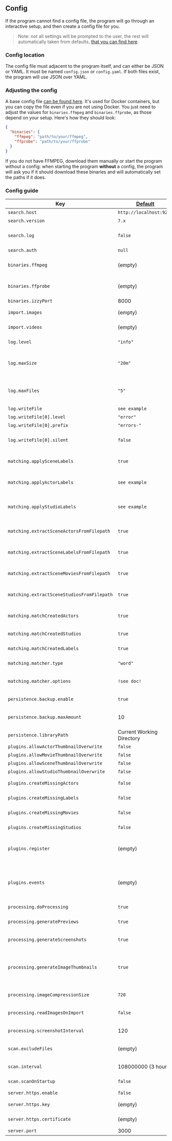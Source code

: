 ## Config

If the program cannot find a config file, the program will go through an interactive setup, and then create a config file for you.

> Note: not all settings will be prompted to the user, the rest will automatically taken from defaults, [that you can find here](https://github.com/porn-vault/porn-vault/blob/dev/config.example.json).

### Config location

The config file must adjacent to the program itself, and can either be JSON or YAML. It must be named `config.json` or `config.yaml`. If both files exist, the program will use JSON over YAML.

### Adjusting the config

A base config file [can be found here](https://github.com/porn-vault/porn-vault/blob/dev/config.example.json). It's used for Docker containers, but you can copy the file even if you are not using Docker.
You just need to adjust the values for `binaries.ffmpeg` and `binaries.ffprobe`, as those depend on your setup. Here's how they should look:

```json
{
  "binaries": {
    "ffmpeg": "path/to/your/ffmpeg",
    "ffprobe": "path/to/your/ffprobe"
  }
}
```

If you do not have FFMPEG, download them manually or start the program without a config: when starting the program **without** a config, the program will ask you if it should download these binaries and will automatically set the paths if it does.

### Config guide

| Key                                        | [Default](https://github.com/porn-vault/porn-vault/blob/dev/src/config/default.ts) | Description                                                                                                                                                                                                                                                                                                                                                                                                                                                                                                            |
| ------------------------------------------ | ---------------------------------------------------------------------------------- | ---------------------------------------------------------------------------------------------------------------------------------------------------------------------------------------------------------------------------------------------------------------------------------------------------------------------------------------------------------------------------------------------------------------------------------------------------------------------------------------------------------------------- |
| `search.host`                              | `http://localhost:9200`                                                            | Elasticsearch host URL                                                                                                                                                                                                                                                                                                                                                                                                                                                                                                 |
| `search.version`                           | `7.x`                                                                              | Elasticsearch version                                                                                                                                                                                                                                                                                                                                                                                                                                                                                                  |
| `search.log`                               | `false`                                                                            | Enable Elasticsearch trace logging (debug). Logs all requests & responses that porn-vault makes to Elasticsearch                                                                                                                                                                                                                                                                                                                                                                                                                                                                              |
| `search.auth`                              | `null`                                                                             | Elastichsearch auth string                                                                                                                                                                                                                                                                                                                                                                                                                                                                                             |
| `binaries.ffmpeg`                          | (empty)                                                                            | Where the ffmpeg binary is located; will be placed in working directory when downloading using the interactive setup                                                                                                                                                                                                                                                                                                                                                                                                   |
| `binaries.ffprobe`                         | (empty)                                                                            | Where the ffprobe binary is located; will be placed in working directory when downloading using the interactive setup                                                                                                                                                                                                                                                                                                                                                                                                  |
| `binaries.izzyPort`                        | 8000                                                                               | Which port Izzy (database) should run on                                                                                                                                                                                                                                                                                                                                                                                                                                                                               |
| `import.images`                            | (empty)                                                                            | Paths of image files that will be imported - subfolders will be searched recursively                                                                                                                                                                                                                                                                                                                                                                                                                                   |
| `import.videos`                            | (empty)                                                                            | Paths of video files that will be imported - subfolders will be searched recursively                                                                                                                                                                                                                                                                                                                                                                                                                                   |
| `log.level`                              | `"info"`                                                                             | Level of messages to log to the console. [See dedicated docs here](https://github.com/porn-vault/porn-vault/blob/dev/doc/logging.md)                                                                                                                                                                                                                                                                                                                                                                                                                                                                                           |
| `log.maxSize`                              | `"20m"`                                                                             | Max. size for a single log file. This can be a number of bytes, or units of kb, mb, and gb. If using the units, add 'k', 'm', or 'g' as the suffix. The units need to directly follow the number                                                                                                                                                                                                                                                                                                                                                                                                                                                                                           |
| `log.maxFiles`                              | `"5"`                                                                             | Max. amount of log files to store, for a single `writeFile` configuration. This can be a number of files or number of days. If using days, add 'd' as the suffix.                                                                                                                                                                                                                                                                                                                                                                                                                                                                                           |
| `log.writeFile`                              | `see example`                                                                             | Array of log file configurations                                                                                                                                                                                                                                                                                                                                                                                                                                                                                           |
| `log.writeFile[0].level`                              | `"error"`                                                                             | Level of messages to write to this file                                                                                                                                                                                                                                                                                                                                                                                                                                                                                           |
| `log.writeFile[0].prefix`                              | `"errors-"`                                                                             | Prefix to apply to the log file                                                                                                                                                                                                                                                                                                                                                                                                                                                                                           |
| `log.writeFile[0].silent`                              | `false`                                                                             | Quick flag to disable this file configuration so you don't have to remove/add the whole configuration                                                                                                                                                                                                                                                                                                                                                                                                                                                                                           |
| `matching.applySceneLabels`                | `true`                                                                             | When a scene plugin is run, if the scene labels should be added to images created by the plugin.  [See dedicated docs here](https://github.com/porn-vault/porn-vault/blob/dev/doc/apply_labels.md#scenes)                                                                                                                                                                                                                                                                                                                                                                                                                        |
| `matching.applyActorLabels`                | `see example`                                                                      | The events where actor labels should be applied to scenes, images & plugin images the actor is starring in. [See dedicated docs here](https://github.com/porn-vault/porn-vault/blob/dev/doc/apply_labels.md#actors) |
| `matching.applyStudioLabels`               | `see example`                                                                      | Same as `matching.applyActorLabels`, but for studios, if their labels should be added to scenes of the studio & images created by plugins.  [See dedicated docs here](https://github.com/porn-vault/porn-vault/blob/dev/doc/apply_labels.md#studios)                                                                                                                                                                                                                                                                          |
| `matching.extractSceneActorsFromFilepath`  | `true`                                                                             | When a scene is imported (created), if existing actors should be matched to the scene's filepath and added to the scene                                                                                                                                                                                                                                                                                                                                                                                                                                    |
| `matching.extractSceneLabelsFromFilepath`  | `true`                                                                             | Same as `matching.extractSceneActorsFromFilepath`, but for labels                                                                                                                                                                                                                                                                                                                                                                                                                                                      |
| `matching.extractSceneMoviesFromFilepath`  | `true`                                                                             | Same as `matching.extractSceneActorsFromFilepath`, but for movies                                                                                                                                                                                                                                                                                                                                                                                                                                                      |
| `matching.extractSceneStudiosFromFilepath` | `true`                                                                             | Same as `matching.extractSceneActorsFromFilepath`, but for studios                                                                                                                                                                                                                                                                                                                                                                                                                                                     |
| `matching.matchCreatedActors` | `true`                                                                             | When an actor is created, if it should automatically be matched and added to existing scenes                                                                                                                                                                                                                                                                                                                                                                                                                                                     |
| `matching.matchCreatedStudios` | `true`                                                                             | Same as `matching.matchCreatedActors`, but for studios                                                                                                                                                                                                                                                                                                                                                                                                                                                     |
| `matching.matchCreatedLabels` | `true`                                                                             | Same as `matching.matchCreatedActors`, but for labels                                                                                                                                                                                                                                                                                                                                                                                                                                                     |
| `matching.matcher.type`                    | `"word"`                                                                           | How strings should be matched when extracting actors, labels... from file paths                                                                                                                                                                                                                                                                                                                                                                                                                                        |
| `matching.matcher.options`                 | `!see doc!`                                                                        | Options for the matcher. Each matcher has different options. [See here for available options](https://github.com/porn-vault/porn-vault/blob/dev/doc/matcher.md)                                                                                                                                                                                                                                                                                                                                                        |
| `persistence.backup.enable`                | `true`                                                                             | Whether to create a backup when starting the server                                                                                                                                                                                                                                                                                                                                                                                                                                                                    |
| `persistence.backup.maxAmount`             | 10                                                                                 | Max amount of backups in backups/ folder. Oldest one will be deleted, if max amount has been reached.                                                                                                                                                                                                                                                                                                                                                                                                                  |
| `persistence.libraryPath`                  | Current Working Directory                                                          | Path where the library (.db files & uploaded files & processed images) will be stored                                                                                                                                                                                                                                                                                                                                                                                                                                  |
| `plugins.allowActorThumbnailOverwrite`     | `false`                                                                            | Allow plugins to overwrite actor images                                                                                                                                                                                                                                                                                                                                                                                                                                                                                |
| `plugins.allowMovieThumbnailOverwrite`     | `false`                                                                            | Allow plugins to overwrite movie images                                                                                                                                                                                                                                                                                                                                                                                                                                                                                |
| `plugins.allowSceneThumbnailOverwrite`     | `false`                                                                            | Allow plugins to overwrite scene thumbnail                                                                                                                                                                                                                                                                                                                                                                                                                                                                             |
| `plugins.allowStudioThumbnailOverwrite`    | `false`                                                                            | Allow plugins to overwrite studio thumbnail                                                                                                                                                                                                                                                                                                                                                                                                                                                                            |
| `plugins.createMissingActors`              | `false`                                                                            | Create actors returned from plugins when not found in library                                                                                                                                                                                                                                                                                                                                                                                                                                                          |
| `plugins.createMissingLabels`              | `false`                                                                            | Create labels returned from plugins when not found in library                                                                                                                                                                                                                                                                                                                                                                                                                                                          |
| `plugins.createMissingMovies`              | `false`                                                                            | Create movies returned from plugins when not found in library                                                                                                                                                                                                                                                                                                                                                                                                                                                          |
| `plugins.createMissingStudios`             | `false`                                                                            | Create studio returned from plugins when not found in library                                                                                                                                                                                                                                                                                                                                                                                                                                                          |
| `plugins.register`                         | (empty)                                                                            | Define plugins and their own configuration. See https://github.com/porn-vault/porn-vault/blob/dev/doc/plugins_intro.md#register-plugin                                                                                                                                                                                                                                                                                                                                                                                 |
| `plugins.events`                           | (empty)                                                                            | Which plugins to run for which events. The names of the plugins are the names defined in `plugins.register`. See https://github.com/porn-vault/porn-vault/blob/dev/doc/plugins_intro.md#register-plugin                                                                                                                                                                                                                                                                                                                |
| `processing.doProcessing`                  | `true`                                                                             | Whether queued scenes should be processed                                                                                                                                                                                                                                                                                                                                                                                                                                                                              |
| `processing.generatePreviews`              | `true`                                                                             | Whether video preview should be generated from imported videos (used in video player seek bar)                                                                                                                                                                                                                                                                                                                                                                                                                         |
| `processing.generateScreenshots`           | `true`                                                                             | Whether thumbnails should be extracted from imported videos                                                                                                                                                                                                                                                                                                                                                                                                                                                            |
| `processing.generateImageThumbnails`       | `true`                                                                             | Whether thumbnails should be generated for every image created. Uses approximately 1 GB per 10k images. Reduces disk usage, and internet bandwidth when looking at images. Original, full size images will still be shown when clicking on an image to view its details.                                                                                                                                                                                                                                               |
| `processing.imageCompressionSize`          | `720`                                                                              | Max. image width to compress thumbnails etc to                                                                                                                                                                                                                                                                                                                                                                                                                                                                         |
| `processing.readImagesOnImport`            | `false`                                                                            | Read image dimensions/hash on import, will greatly increase import time for a big image library (10000+)                                                                                                                                                                                                                                                                                                                                                                                                               |
| `processing.screenshotInterval`            | 120                                                                                | Seconds between thumbnail snapshots in seconds                                                                                                                                                                                                                                                                                                                                                                                                                                                                         |
| `scan.excludeFiles`                        | (empty)                                                                            | Array of regular expressions that, if any of them match a file name, will cause the file to be ignored                                                                                                                                                                                                                                                                                                                                                                                                                 |
| `scan.interval`                            | 108000000 (3 hours)                                                                | Rescan paths all X milliseconds - only works when `scan.scanOnStartup` is enabled                                                                                                                                                                                                                                                                                                                                                                                                                                      |
| `scan.scanOnStartup`                       | `false`                                                                            | Whether video and image paths should be scanned                                                                                                                                                                                                                                                                                                                                                                                                                                                                        |
| `server.https.enable`                      | `false`                                                                            | Enable https instead of http                                                                                                                                                                                                                                                                                                                                                                                                                                                                                           |
| `server.https.key`                         | (empty)                                                                            | Path to the ssl key file used if `server.https.enable` is activated                                                                                                                                                                                                                                                                                                                                                                                                                                                    |
| `server.https.certificate`                 | (empty)                                                                            | Path to the ssl cert file used if `server.https.enable` is activated                                                                                                                                                                                                                                                                                                                                                                                                                                                   |
| `server.port`                              | 3000                                                                               | Port server is running on                                                                                                                                                                                                                                                                                                                                                                                                                                                                                              |
